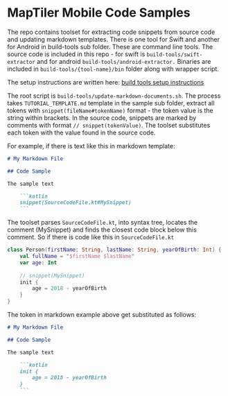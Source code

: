 # MapTiler Mobile Code Samples

The repo contains toolset for extracting code snippets from source code and updating markdown templates.
There is one tool for Swift and another for Android in build-tools sub folder.
These are command line tools. The source code is included in this repo - for swift is `build-tools/swift-extractor` and for android `build-tools/android-extractor.` Binaries are included in `build-tools/{tool-name}/bin` folder along with wrapper script.

The setup instructions are written here: [build tools setup instructions](build-tools/README.md)

The root script is `build-tools/update-markdown-documents.sh`. The process takes `TUTORIAL_TEMPLATE.md` template in the sample sub folder, extract all tokens with `snippet(fileName#tokenName)` format - the token value is the string within brackets. In the source code, snippets are marked by comments with format `// snippet(tokenValue)`. The toolset substitutes each token with the value found in the source code. 

For example, if there is text like this in markdown template:

```markdown
# My Markdown File

## Code Sample

The sample text

    ```kotlin
    snippet(SourceCodeFile.kt#MySnippet)
    ```

```

The toolset parses `SourceCodeFile.kt`, into syntax tree, locates the comment (MySnippet) and finds the closest code block below this comment.
So if there is code like this in `SourceCodeFile.kt`

```kotlin
class Person(firstName: String, lastName: String, yearOfBirth: Int) {
    val fullName = "$firstName $lastName"
    var age: Int
    
    // snippet(MySnippet)
    init {
        age = 2018 - yearOfBirth
    }
}
```

The token in markdown example above get substituted as follows:

```markdown
# My Markdown File

## Code Sample

The sample text

    ```kotlin
    init {
        age = 2018 - yearOfBirth
    }
    ```

```



